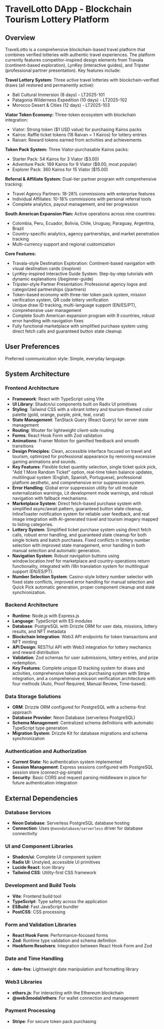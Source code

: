# TravelLotto DApp - Blockchain Tourism Lottery Platform

## Overview
TravelLotto is a comprehensive blockchain-based travel platform that combines verified lotteries with authentic travel experiences. The platform currently features competitor-inspired design elements from Travala (continent-based exploration), LynKey (interactive guides), and Tripster (professional partner presentation). Key features include:

**Travel Lottery System:** Three active travel lotteries with blockchain-verified draws (all restored and permanently active):
- Bali Cultural Immersion (8 days) - LT2025-101 
- Patagonia Wilderness Expedition (10 days) - LT2025-102
- Morocco Desert & Cities (12 days) - LT2025-103

**Viator Token Economy:** Three-token ecosystem with blockchain integration:
- Viator: Strong token ($1 USD value) for purchasing Kairos packs
- Kairos: Raffle ticket tokens (18 Raivan = 1 Kairos) for lottery entries
- Raivan: Reward tokens earned from activities and achievements

**Token Pack System:** Three Viator-purchasable Kairos packs:
- Starter Pack: 54 Kairos for 3 Viator ($3.00)
- Adventure Pack: 189 Kairos for 9 Viator ($9.00, most popular)
- Explorer Pack: 360 Kairos for 15 Viator ($15.00)

**Referral & Affiliate System:** Dual-tier partner program with comprehensive tracking:
- Travel Agency Partners: 18-28% commissions with enterprise features
- Individual Affiliates: 10-18% commissions with personal referral tools
- Complete analytics, payout management, and tier progression

**South American Expansion Plan:** Active operations across nine countries:
- Colombia, Peru, Ecuador, Bolivia, Chile, Uruguay, Paraguay, Argentina, Brazil
- Country-specific analytics, agency partnerships, and market penetration tracking
- Multi-currency support and regional customization

**Core Features:** 
- Travala-style Destination Exploration: Continent-based navigation with visual destination cards (/explore)
- LynKey-inspired Interactive Guide System: Step-by-step tutorials with dynamic explanations (/beginner-guide) 
- Tripster-style Partner Presentation: Professional agency logos and categorized partnerships (/partners)
- Token-based economy with three-tier token pack system, mission verification system, QR code lottery verification
- Unique draw ID tracking, multi-language support (EN/ES/PT), comprehensive user management
- Complete South American expansion program with 9 countries, robust error handling with navigation fixes
- Fully functional marketplace with simplified purchase system using direct fetch calls and guaranteed button state cleanup

## User Preferences
Preferred communication style: Simple, everyday language.

## System Architecture

### Frontend Architecture
- **Framework**: React with TypeScript using Vite
- **UI Library**: Shadcn/ui components built on Radix UI primitives
- **Styling**: Tailwind CSS with a vibrant lottery and tourism-themed color palette (gold, orange, purple, pink, teal, coral)
- **State Management**: TanStack Query (React Query) for server state management
- **Routing**: Wouter for lightweight client-side routing
- **Forms**: React Hook Form with Zod validation
- **Animations**: Framer Motion for gamified feedback and smooth transitions
- **Design Principles**: Clean, accessible interface focused on travel and tourism, optimized for professional appearance by removing excessive gaming animations and sounds.
- **Key Features**: Flexible ticket quantity selection, single ticket quick pick, "Add 1 More Random Ticket" option, real-time token balance updates, multilingual system (English, Spanish, Portuguese), professional platform aesthetic, and comprehensive error suppression system.
- **Error Handling**: Global error suppression utility for util module externalization warnings, Lit development mode warnings, and robust navigation with fallback mechanisms.
- **Marketplace System**: Direct fetch-based purchase system with simplified async/await pattern, guaranteed button state cleanup, InlineToaster notification system for reliable user feedback, and real image integration with AI-generated travel and tourism imagery mapped to listing categories.
- **Lottery System**: Simplified ticket purchase system using direct fetch calls, robust error handling, and guaranteed state cleanup for both single tickets and batch purchases. Fixed conflicts in lottery number selection with improved state management, error handling in both manual selection and automatic generation.
- **Navigation System**: Robust navigation buttons using window.location.href for marketplace and country-operations return functionality, integrated with i18n translation system for multilingual support (EN/ES/PT).
- **Number Selection System**: Casino-style lottery number selector with fixed state conflicts, improved error handling for manual selection and Quick Pick automatic generation, proper component cleanup and state synchronization.

### Backend Architecture
- **Runtime**: Node.js with Express.js
- **Language**: TypeScript with ES modules
- **Database**: PostgreSQL with Drizzle ORM for user data, missions, lottery results, and NFT metadata
- **Blockchain Integration**: Web3 API endpoints for token transactions and NFT minting
- **API Design**: RESTful API with Web3 integration for lottery mechanics and reward distribution
- **Validation**: Zod schemas for user submissions, lottery entries, and prize redemption.
- **Key Features**: Complete unique ID tracking system for draws and activities, comprehensive token pack purchasing system with Stripe integration, and a comprehensive mission verification architecture with four methods (Auto, Proof Required, Manual Review, Time-based).

### Data Storage Solutions
- **ORM**: Drizzle ORM configured for PostgreSQL with a schema-first approach
- **Database Provider**: Neon Database (serverless PostgreSQL)
- **Schema Management**: Centralized schema definitions with automatic TypeScript type generation
- **Migration System**: Drizzle Kit for database migrations and schema synchronization

### Authentication and Authorization
- **Current State**: No authentication system implemented
- **Session Management**: Express sessions configured with PostgreSQL session store (connect-pg-simple)
- **Security**: Basic CORS and request parsing middleware in place for future authentication integration

## External Dependencies

### Database Services
- **Neon Database**: Serverless PostgreSQL database hosting
- **Connection**: Uses `@neondatabase/serverless` driver for database connectivity

### UI and Component Libraries
- **Shadcn/ui**: Complete UI component system
- **Radix UI**: Unstyled, accessible UI primitives
- **Lucide React**: Icon library
- **Tailwind CSS**: Utility-first CSS framework

### Development and Build Tools
- **Vite**: Frontend build tool
- **TypeScript**: Type safety across the application
- **ESBuild**: Fast JavaScript bundler
- **PostCSS**: CSS processing

### Form and Validation Libraries
- **React Hook Form**: Performance-focused forms
- **Zod**: Runtime type validation and schema definition
- **Hookform Resolvers**: Integration between React Hook Form and Zod

### Date and Time Handling
- **date-fns**: Lightweight date manipulation and formatting library

### Web3 Libraries
- **ethers.js**: For interacting with the Ethereum blockchain
- **@web3modal/ethers**: For wallet connection and management

### Payment Processing
- **Stripe**: For secure token pack purchasing